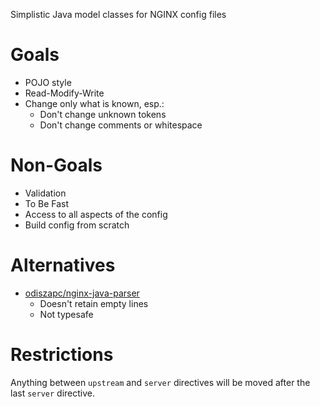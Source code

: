 Simplistic Java model classes for NGINX config files


# Goals

* POJO style
* Read-Modify-Write
* Change only what is known, esp.:
    * Don't change unknown tokens
    * Don't change comments or whitespace

# Non-Goals

* Validation
* To Be Fast
* Access to all aspects of the config
* Build config from scratch

# Alternatives

* [odiszapc/nginx-java-parser](https://github.com/odiszapc/nginx-java-parser)
    * Doesn't retain empty lines
    * Not typesafe

# Restrictions

Anything between `upstream` and `server` directives will be moved after the last `server` directive. 
